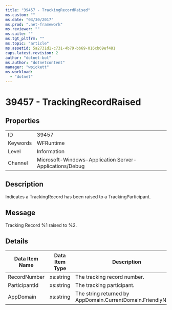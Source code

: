 ```yaml
---
title: "39457 - TrackingRecordRaised"
ms.custom: ""
ms.date: "03/30/2017"
ms.prod: ".net-framework"
ms.reviewer: ""
ms.suite: ""
ms.tgt_pltfrm: ""
ms.topic: "article"
ms.assetid: 5a2731d1-c731-4b79-bb69-016cb69ef481
caps.latest.revision: 2
author: "dotnet-bot"
ms.author: "dotnetcontent"
manager: "wpickett"
ms.workload: 
  - "dotnet"
---
```

# 39457 - TrackingRecordRaised
## Properties  
  
|||  
|-|-|  
|ID|39457|  
|Keywords|WFRuntime|  
|Level|Information|  
|Channel|Microsoft-Windows-Application Server-Applications/Debug|  
  
## Description  
 Indicates a TrackingRecord has been raised to a TrackingParticipant.  
  
## Message  
 Tracking Record %1 raised to %2.  
  
## Details  
  
|Data Item Name|Data Item Type|Description|  
|--------------------|--------------------|-----------------|  
|RecordNumber|xs:string|The tracking record number.|  
|ParticipantId|xs:string|The tracking participant.|  
|AppDomain|xs:string|The string returned by AppDomain.CurrentDomain.FriendlyName.|
